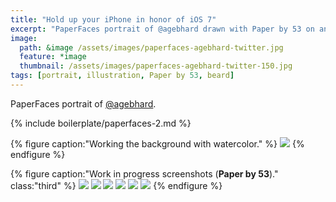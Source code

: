 ```yaml
---
title: "Hold up your iPhone in honor of iOS 7"
excerpt: "PaperFaces portrait of @agebhard drawn with Paper by 53 on an iPad."
image: 
  path: &image /assets/images/paperfaces-agebhard-twitter.jpg 
  feature: *image
  thumbnail: /assets/images/paperfaces-agebhard-twitter-150.jpg
tags: [portrait, illustration, Paper by 53, beard]
---
```


PaperFaces portrait of <a href="http://twitter.com/agebhard">@agebhard</a>.

{% include boilerplate/paperfaces-2.md %}

{% figure caption:"Working the background with watercolor." %}
[![](/assets/images/paperfaces-agebhard-process-1-750.jpg)](/assets/images/paperfaces-agebhard-process-1-lg.jpg)
{% endfigure %}

{% figure caption:"Work in progress screenshots (**Paper by 53**)." class:"third" %}
[![](/assets/images/paperfaces-agebhard-process-2-600.jpg)](/assets/images/paperfaces-agebhard-process-2-lg.jpg)
[![](/assets/images/paperfaces-agebhard-process-3-600.jpg)](/assets/images/paperfaces-agebhard-process-3-lg.jpg)
[![](/assets/images/paperfaces-agebhard-process-4-600.jpg)](/assets/images/paperfaces-agebhard-process-4-lg.jpg)
[![](/assets/images/paperfaces-agebhard-process-5-600.jpg)](/assets/images/paperfaces-agebhard-process-5-lg.jpg)
[![](/assets/images/paperfaces-agebhard-process-6-600.jpg)](/assets/images/paperfaces-agebhard-process-6-lg.jpg)
[![](/assets/images/paperfaces-agebhard-process-7-600.jpg)](/assets/images/paperfaces-agebhard-process-7-lg.jpg)
{% endfigure %}
